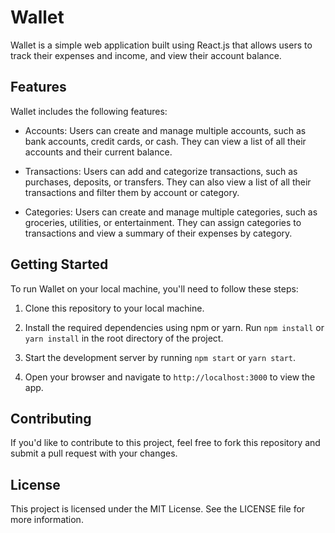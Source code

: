 # Wallet

Wallet is a simple web application built using React.js that allows users to track their expenses and income, and view their account balance.

## Features

Wallet includes the following features:

- Accounts: Users can create and manage multiple accounts, such as bank accounts, credit cards, or cash. They can view a list of all their accounts and their current balance.

- Transactions: Users can add and categorize transactions, such as purchases, deposits, or transfers. They can also view a list of all their transactions and filter them by account or category.

- Categories: Users can create and manage multiple categories, such as groceries, utilities, or entertainment. They can assign categories to transactions and view a summary of their expenses by category.

## Getting Started

To run Wallet on your local machine, you'll need to follow these steps:

1. Clone this repository to your local machine.

2. Install the required dependencies using npm or yarn. Run `npm install` or `yarn install` in the root directory of the project.

3. Start the development server by running `npm start` or `yarn start`.

4. Open your browser and navigate to `http://localhost:3000` to view the app.

## Contributing

If you'd like to contribute to this project, feel free to fork this repository and submit a pull request with your changes.

## License

This project is licensed under the MIT License. See the LICENSE file for more information.
